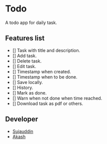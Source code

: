 # Todo

A todo app for daily task.

## Features list

- [] Task with title and description.
- [] Add task.
- [] Delete task.
- [] Edit task.
- [] Timestamp when created.
- [] Timestamp when to be done.
- [] Save locally.
- [] History.
- [] Mark as done.
- [] Warn when not done when time reached.
- [] Download task as pdf or others.


## Developer

- [Sujauddin](https://sujaudd1n.github.io)
- [Akash](https://github.com/)
